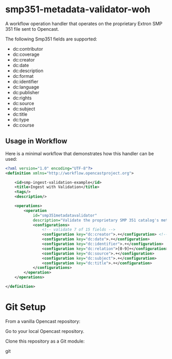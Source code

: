 # smp351-metadata-validator-woh

A workflow operation handler that operates on the proprietary Extron SMP 351 file sent to Opencast.

The following Smp351 fields are supported:

- dc:contributor
- dc:coverage
- dc:creator
- dc:date
- dc:description
- dc:format
- dc:identifier
- dc:language
- dc:publisher
- dc:rights
- dc:source
- dc:subject
- dc:title
- dc:type
- dc:course

## Usage in Workflow

Here is a minimal workflow that demonstrates how this handler can be used:

```xml
<?xml version="1.0" encoding="UTF-8"?>
<definition xmlns="http://workflow.opencastproject.org">

    <id>smp-ingest-validation-example</id>
    <title>Ingest with Validation</title>
    <tags/>
    <description/>

    <operations>
        <operation
            id="smp351metadatavalidator"
            description="Validate the proprietary SMP 351 catalog's metadata.">
            <configurations>
                <!-- validate 7 of 15 fields -->
                <configuration key="dc:creator">.+</configuration> <!-- match 1 or more chars -->
                <configuration key="dc:date">.+</configuration>
                <configuration key="dc:identifier">.+</configuration>
                <configuration key="dc:relation">[0-9]+</configuration> <!-- match 1 or more numbers -->
                <configuration key="dc:source">.+</configuration>
                <configuration key="dc:subject">.+</configuration>
                <configuration key="dc:title">.+</configuration>
            </configurations>
        </operation>
    </operations>

</definition>
```

# Git Setup

From a vanilla Opencast repository:

Go to your local Opencast repository.

Clone this repository as a Git module:

git 